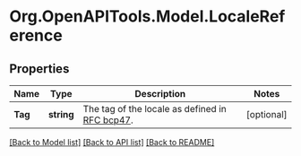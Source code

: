 # Org.OpenAPITools.Model.LocaleReference
## Properties

Name | Type | Description | Notes
------------ | ------------- | ------------- | -------------
**Tag** | **string** | The tag of the locale as defined in [RFC bcp47](http://www.rfc-editor.org/rfc/bcp/bcp47.txt). | [optional] 

[[Back to Model list]](../README.md#documentation-for-models) [[Back to API list]](../README.md#documentation-for-api-endpoints) [[Back to README]](../README.md)

